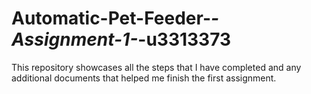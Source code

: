 # Automatic-Pet-Feeder-_-Assignment-1-_-u3313373
This repository showcases all the steps that I have completed and any additional documents that helped me finish the first assignment. 
